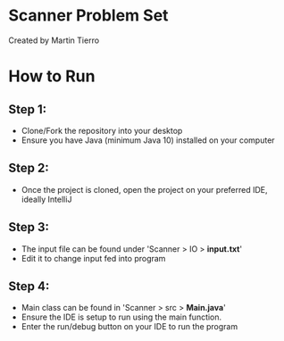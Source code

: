 # Scanner Problem Set

Created by Martin Tierro

# How to Run
Step 1:
- 
- Clone/Fork the repository into your desktop
- Ensure you have Java (minimum Java 10) installed on your computer

Step 2:
- 
- Once the project is cloned, open the project on your preferred IDE, ideally IntelliJ

Step 3:
- 
- The input file can be found under 'Scanner > IO > **input.txt**'
- Edit it to change input fed into program

Step 4:
- 
- Main class can be found in 'Scanner > src > **Main.java**'
- Ensure the IDE is setup to run using the main function.
- Enter the run/debug button on your IDE to run the program 



